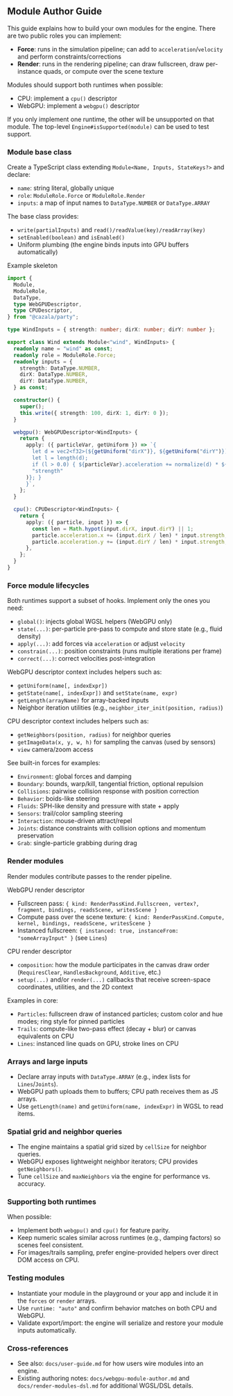 ## Module Author Guide

This guide explains how to build your own modules for the engine. There are two public roles you can implement:

- **Force**: runs in the simulation pipeline; can add to `acceleration`/`velocity` and perform constraints/corrections
- **Render**: runs in the rendering pipeline; can draw fullscreen, draw per-instance quads, or compute over the scene texture

Modules should support both runtimes when possible:

- CPU: implement a `cpu()` descriptor
- WebGPU: implement a `webgpu()` descriptor

If you only implement one runtime, the other will be unsupported on that module. The top-level `Engine#isSupported(module)` can be used to test support.

### Module base class

Create a TypeScript class extending `Module<Name, Inputs, StateKeys?>` and declare:

- `name`: string literal, globally unique
- `role`: `ModuleRole.Force` or `ModuleRole.Render`
- `inputs`: a map of input names to `DataType.NUMBER` or `DataType.ARRAY`

The base class provides:

- `write(partialInputs)` and `read()/readValue(key)/readArray(key)`
- `setEnabled(boolean)` and `isEnabled()`
- Uniform plumbing (the engine binds inputs into GPU buffers automatically)

Example skeleton

```ts
import {
  Module,
  ModuleRole,
  DataType,
  type WebGPUDescriptor,
  type CPUDescriptor,
} from "@cazala/party";

type WindInputs = { strength: number; dirX: number; dirY: number };

export class Wind extends Module<"wind", WindInputs> {
  readonly name = "wind" as const;
  readonly role = ModuleRole.Force;
  readonly inputs = {
    strength: DataType.NUMBER,
    dirX: DataType.NUMBER,
    dirY: DataType.NUMBER,
  } as const;

  constructor() {
    super();
    this.write({ strength: 100, dirX: 1, dirY: 0 });
  }

  webgpu(): WebGPUDescriptor<WindInputs> {
    return {
      apply: ({ particleVar, getUniform }) => `{
        let d = vec2<f32>(${getUniform("dirX")}, ${getUniform("dirY")});
        let l = length(d);
        if (l > 0.0) { ${particleVar}.acceleration += normalize(d) * ${getUniform(
        "strength"
      )}; }
      }`,
    };
  }

  cpu(): CPUDescriptor<WindInputs> {
    return {
      apply: ({ particle, input }) => {
        const len = Math.hypot(input.dirX, input.dirY) || 1;
        particle.acceleration.x += (input.dirX / len) * input.strength;
        particle.acceleration.y += (input.dirY / len) * input.strength;
      },
    };
  }
}
```

### Force module lifecycles

Both runtimes support a subset of hooks. Implement only the ones you need:

- `global()`: injects global WGSL helpers (WebGPU only)
- `state(...)`: per-particle pre-pass to compute and store state (e.g., fluid density)
- `apply(...)`: add forces via `acceleration` or adjust `velocity`
- `constrain(...)`: position constraints (runs multiple iterations per frame)
- `correct(...)`: correct velocities post-integration

WebGPU descriptor context includes helpers such as:

- `getUniform(name[, indexExpr])`
- `getState(name[, indexExpr])` and `setState(name, expr)`
- `getLength(arrayName)` for array-backed inputs
- Neighbor iteration utilities (e.g., `neighbor_iter_init(position, radius)`)

CPU descriptor context includes helpers such as:

- `getNeighbors(position, radius)` for neighbor queries
- `getImageData(x, y, w, h)` for sampling the canvas (used by sensors)
- `view` camera/zoom access

See built-in forces for examples:

- `Environment`: global forces and damping
- `Boundary`: bounds, warp/kill, tangential friction, optional repulsion
- `Collisions`: pairwise collision response with position correction
- `Behavior`: boids-like steering
- `Fluids`: SPH-like density and pressure with state + apply
- `Sensors`: trail/color sampling steering
- `Interaction`: mouse-driven attract/repel
- `Joints`: distance constraints with collision options and momentum preservation
- `Grab`: single-particle grabbing during drag

### Render modules

Render modules contribute passes to the render pipeline.

WebGPU render descriptor

- Fullscreen pass: `{ kind: RenderPassKind.Fullscreen, vertex?, fragment, bindings, readsScene, writesScene }`
- Compute pass over the scene texture: `{ kind: RenderPassKind.Compute, kernel, bindings, readsScene, writesScene }`
- Instanced fullscreen: `{ instanced: true, instanceFrom: "someArrayInput" }` (see `Lines`)

CPU render descriptor

- `composition`: how the module participates in the canvas draw order (`RequiresClear`, `HandlesBackground`, `Additive`, etc.)
- `setup(...)` and/or `render(...)` callbacks that receive screen-space coordinates, utilities, and the 2D context

Examples in core:

- `Particles`: fullscreen draw of instanced particles; custom color and hue modes; ring style for pinned particles
- `Trails`: compute-like two-pass effect (decay + blur) or canvas equivalents on CPU
- `Lines`: instanced line quads on GPU, stroke lines on CPU

### Arrays and large inputs

- Declare array inputs with `DataType.ARRAY` (e.g., index lists for `Lines`/`Joints`).
- WebGPU path uploads them to buffers; CPU path receives them as JS arrays.
- Use `getLength(name)` and `getUniform(name, indexExpr)` in WGSL to read items.

### Spatial grid and neighbor queries

- The engine maintains a spatial grid sized by `cellSize` for neighbor queries.
- WebGPU exposes lightweight neighbor iterators; CPU provides `getNeighbors()`.
- Tune `cellSize` and `maxNeighbors` via the engine for performance vs. accuracy.

### Supporting both runtimes

When possible:

- Implement both `webgpu()` and `cpu()` for feature parity.
- Keep numeric scales similar across runtimes (e.g., damping factors) so scenes feel consistent.
- For images/trails sampling, prefer engine-provided helpers over direct DOM access on CPU.

### Testing modules

- Instantiate your module in the playground or your app and include it in the `forces` or `render` arrays.
- Use `runtime: "auto"` and confirm behavior matches on both CPU and WebGPU.
- Validate export/import: the engine will serialize and restore your module inputs automatically.

### Cross-references

- See also: `docs/user-guide.md` for how users wire modules into an engine.
- Existing authoring notes: `docs/webgpu-module-author.md` and `docs/render-modules-dsl.md` for additional WGSL/DSL details.
